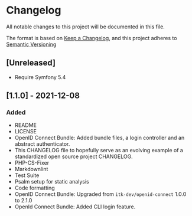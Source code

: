 # Changelog

All notable changes to this project will be documented in this file.

The format is based on [Keep a Changelog](https://keepachangelog.com/en/1.0.0/),
and this project adheres to [Semantic Versioning](https://semver.org/spec/v2.0.0.html)

## [Unreleased]

- Require Symfony 5.4

## [1.1.0] - 2021-12-08

### Added

- README
- LICENSE
- OpenID Connect Bundle: Added bundle files, a login controller and an abstract authenticator.
- This CHANGELOG file to hopefully serve as an evolving example of a
  standardized open source project CHANGELOG.
- PHP-CS-Fixer
- Markdownlint
- Test Suite
- Psalm setup for static analysis
- Code formatting
- OpenID Connect Bundle: Upgraded from
  `itk-dev/openid-connect` 1.0.0 to 2.1.0
- OpenId Connect Bundle: Added CLI login feature.
